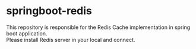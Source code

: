 # springboot-redis

This repository is responsible for the Redis Cache implementation in spring boot application.  
Please install Redis server in your local and connect.
